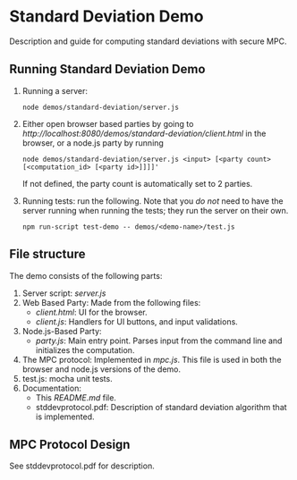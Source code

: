 # Standard Deviation Demo

Description and guide for computing standard deviations with secure MPC. 

## Running Standard Deviation Demo
1. Running a server:
    ```shell
    node demos/standard-deviation/server.js
    ```

2. Either open browser based parties by going to *http://localhost:8080/demos/standard-deviation/client.html* in the browser, or a node.js party by running 
    ```shell
    node demos/standard-deviation/server.js <input> [<party count> [<computation_id> [<party id>]]]]'
    ```
    If not defined, the party count is automatically set to 2 parties.

3. Running tests: run the following. Note that you *do not* need to have the server running when running the tests; they run the server on their own.
    ```shell
    npm run-script test-demo -- demos/<demo-name>/test.js
    ```
## File structure
The demo consists of the following parts:
1. Server script: *server.js*
2. Web Based Party: Made from the following files:
    * *client.html*: UI for the browser.
    * *client.js*: Handlers for UI buttons, and input validations.
3. Node.js-Based Party: 
    * *party.js*: Main entry point. Parses input from the command line and initializes the computation.
4. The MPC protocol: Implemented in *mpc.js*. This file is used in both the browser and node.js versions of the demo.
5. test.js: mocha unit tests.
6. Documentation:
    * This *README.md* file.
    * stddevprotocol.pdf: Description of standard deviation algorithm that is implemented.

## MPC Protocol Design 

See stddevprotocol.pdf for description.